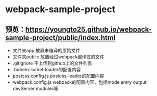 # webpack-sample-project

## 预览：https://youngto25.github.io/webpack-sample-project/public/index.html

- 文件夹app  放置未编译的原始文件
- 文件夹public 放置经过webpack编译过的文件
- .gitignore  不上传到github上的文件列表
- .babelrc  babel-loader的配置内容
- postcss.config.js postcss-loader的配置内容
- webpack.config.js webpack的配置内容，包括mode entry output  devServer modules等
